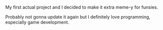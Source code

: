 My first actual project and I decided to make it extra meme-y for funsies.

Probably not gonna update it again but I definitely love programming, especially game development.
